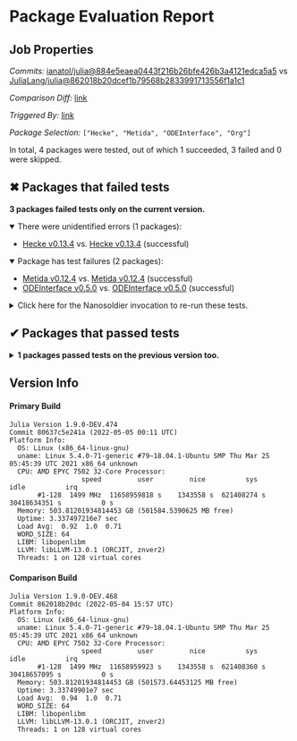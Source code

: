 # Package Evaluation Report

## Job Properties

*Commits:* [ianatol/julia@884e5eaea0443f216b26bfe426b3a4121edca5a5](https://github.com/ianatol/julia/commit/884e5eaea0443f216b26bfe426b3a4121edca5a5) vs [JuliaLang/julia@862018b20dcef1b79568b2833991713556f1a1c1](https://github.com/JuliaLang/julia/commit/862018b20dcef1b79568b2833991713556f1a1c1)

*Comparison Diff:* [link](https://github.com/JuliaLang/julia/compare/862018b20dcef1b79568b2833991713556f1a1c1..ianatol/julia:884e5eaea0443f216b26bfe426b3a4121edca5a5)

*Triggered By:* [link](https://github.com/JuliaLang/julia/pull/45062#issuecomment-1118041430)

*Package Selection:* `["Hecke", "Metida", "ODEInterface", "Org"]`

In total, 4 packages were tested, out of which 1 succeeded, 3 failed and 0 were skipped.


## ✖ Packages that failed tests

**3 packages failed tests only on the current version.**

<details open><summary>There were unidentified errors (1 packages):</summary>
<p>


- [Hecke v0.13.4](https://s3.amazonaws.com/julialang-reports/nanosoldier/pkgeval/by_hash/884e5ea_vs_862018b/Hecke.primary.log) vs. [Hecke v0.13.4](https://s3.amazonaws.com/julialang-reports/nanosoldier/pkgeval/by_hash/884e5ea_vs_862018b/Hecke.against.log) (successful)

</p>
</details>

<details open><summary>Package has test failures (2 packages):</summary>
<p>


- [Metida v0.12.4](https://s3.amazonaws.com/julialang-reports/nanosoldier/pkgeval/by_hash/884e5ea_vs_862018b/Metida.primary.log) vs. [Metida v0.12.4](https://s3.amazonaws.com/julialang-reports/nanosoldier/pkgeval/by_hash/884e5ea_vs_862018b/Metida.against.log) (successful)
- [ODEInterface v0.5.0](https://s3.amazonaws.com/julialang-reports/nanosoldier/pkgeval/by_hash/884e5ea_vs_862018b/ODEInterface.primary.log) vs. [ODEInterface v0.5.0](https://s3.amazonaws.com/julialang-reports/nanosoldier/pkgeval/by_hash/884e5ea_vs_862018b/ODEInterface.against.log) (successful)

</p>
</details>

<details><summary>Click here for the Nanosoldier invocation to re-run these tests.</summary>
<p>

```
@nanosoldier `runtests(["Hecke", "Metida", "ODEInterface"], vs = ":master")`
```

</p>
</details>



## ✔ Packages that passed tests

<details><summary><strong>1 packages passed tests on the previous version too.</strong></summary>
<p>

- [Org v0.3.1](https://s3.amazonaws.com/julialang-reports/nanosoldier/pkgeval/by_hash/884e5ea_vs_862018b/Org.primary.log)

</p>
</details>


## Version Info

#### Primary Build

```
Julia Version 1.9.0-DEV.474
Commit 80637c5e241a (2022-05-05 00:11 UTC)
Platform Info:
  OS: Linux (x86_64-linux-gnu)
  uname: Linux 5.4.0-71-generic #79~18.04.1-Ubuntu SMP Thu Mar 25 05:45:39 UTC 2021 x86_64 unknown
  CPU: AMD EPYC 7502 32-Core Processor: 
                  speed         user         nice          sys         idle          irq
       #1-128  1499 MHz  11658959818 s    1343558 s  621408274 s  30418634351 s          0 s
  Memory: 503.81201934814453 GB (501584.5390625 MB free)
  Uptime: 3.337497216e7 sec
  Load Avg:  0.92  1.0  0.71
  WORD_SIZE: 64
  LIBM: libopenlibm
  LLVM: libLLVM-13.0.1 (ORCJIT, znver2)
  Threads: 1 on 128 virtual cores

```

#### Comparison Build

```
Julia Version 1.9.0-DEV.468
Commit 862018b20dc (2022-05-04 15:57 UTC)
Platform Info:
  OS: Linux (x86_64-linux-gnu)
  uname: Linux 5.4.0-71-generic #79~18.04.1-Ubuntu SMP Thu Mar 25 05:45:39 UTC 2021 x86_64 unknown
  CPU: AMD EPYC 7502 32-Core Processor: 
                  speed         user         nice          sys         idle          irq
       #1-128  1499 MHz  11658959923 s    1343558 s  621408360 s  30418657095 s          0 s
  Memory: 503.81201934814453 GB (501573.64453125 MB free)
  Uptime: 3.33749901e7 sec
  Load Avg:  0.94  1.0  0.71
  WORD_SIZE: 64
  LIBM: libopenlibm
  LLVM: libLLVM-13.0.1 (ORCJIT, znver2)
  Threads: 1 on 128 virtual cores

```
<!-- Generated on 2022-05-04T21:20:25.896 -->
